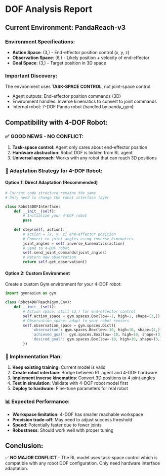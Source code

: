 # DOF Analysis Report

## Current Environment: PandaReach-v3

### Environment Specifications:
- **Action Space**: (3,) - End-effector position control (x, y, z)
- **Observation Space**: (6,) - Likely position + velocity of end-effector
- **Goal Space**: (3,) - Target position in 3D space

### Important Discovery:
The environment uses **TASK-SPACE CONTROL**, not joint-space control:
- Agent outputs: End-effector position commands (3D)
- Environment handles: Inverse kinematics to convert to joint commands
- Internal robot: 7-DOF Panda robot (handled by panda_gym)

## Compatibility with 4-DOF Robot:

### ✅ **GOOD NEWS - NO CONFLICT:**
1. **Task-space control**: Agent only cares about end-effector position
2. **Hardware abstraction**: Robot DOF is hidden from RL agent
3. **Universal approach**: Works with any robot that can reach 3D positions

### 🔧 **Adaptation Strategy for 4-DOF Robot:**

#### Option 1: Direct Adaptation (Recommended)
```python
# Current code structure remains the same
# Only need to change the robot interface layer

class Robot4DOFInterface:
    def __init__(self):
        # Initialize your 4-DOF robot
        pass
    
    def step(self, action):
        # action = [x, y, z] end-effector position
        # Convert to joint angles using inverse kinematics
        joint_angles = self.inverse_kinematics(action)
        # Send to 4-DOF robot
        self.send_joint_commands(joint_angles)
        # Return new observation
        return self.get_observation()
```

#### Option 2: Custom Environment
Create a custom Gym environment for your 4-DOF robot:
```python
import gymnasium as gym

class Robot4DOFReach(gym.Env):
    def __init__(self):
        # Action space: still (3,) for end-effector control
        self.action_space = gym.spaces.Box(low=-1, high=1, shape=(3,))
        # Observation space: adapt to your robot sensors
        self.observation_space = gym.spaces.Dict({
            'observation': gym.spaces.Box(low=-10, high=10, shape=(4,)),  # 4 joint positions
            'achieved_goal': gym.spaces.Box(low=-10, high=10, shape=(3,)),
            'desired_goal': gym.spaces.Box(low=-10, high=10, shape=(3,))
        })
```

### 🎯 **Implementation Plan:**

1. **Keep existing training**: Current model is valid
2. **Create robot interface**: Bridge between RL agent and 4-DOF hardware
3. **Implement inverse kinematics**: Convert 3D positions to 4 joint angles
4. **Test in simulation**: Validate with 4-DOF robot model first
5. **Deploy to hardware**: Fine-tune parameters for real robot

### 📊 **Expected Performance:**
- **Workspace limitation**: 4-DOF has smaller reachable workspace
- **Precision trade-off**: May need to adjust success threshold
- **Speed**: Potentially faster due to fewer joints
- **Robustness**: Should work well with proper tuning

## Conclusion:
✅ **NO MAJOR CONFLICT** - The RL model uses task-space control which is compatible with any robot DOF configuration. Only need hardware interface adaptation.
